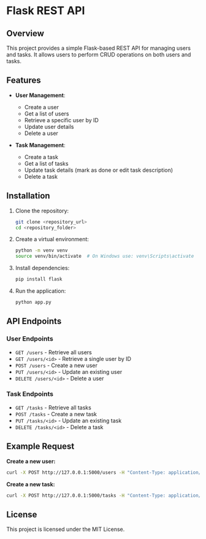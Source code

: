 # Flask REST API

## Overview
This project provides a simple Flask-based REST API for managing users and tasks. It allows users to perform CRUD operations on both users and tasks.

## Features
- **User Management**:
  - Create a user
  - Get a list of users
  - Retrieve a specific user by ID
  - Update user details
  - Delete a user

- **Task Management**:
  - Create a task
  - Get a list of tasks
  - Update task details (mark as done or edit task description)
  - Delete a task

## Installation
1. Clone the repository:
   ```bash
   git clone <repository_url>
   cd <repository_folder>
   ```
2. Create a virtual environment:
   ```bash
   python -m venv venv
   source venv/bin/activate  # On Windows use: venv\Scripts\activate
   ```
3. Install dependencies:
   ```bash
   pip install flask
   ```
4. Run the application:
   ```bash
   python app.py
   ```

## API Endpoints
### User Endpoints
- `GET /users` - Retrieve all users
- `GET /users/<id>` - Retrieve a single user by ID
- `POST /users` - Create a new user
- `PUT /users/<id>` - Update an existing user
- `DELETE /users/<id>` - Delete a user

### Task Endpoints
- `GET /tasks` - Retrieve all tasks
- `POST /tasks` - Create a new task
- `PUT /tasks/<id>` - Update an existing task
- `DELETE /tasks/<id>` - Delete a task

## Example Request
**Create a new user:**
```bash
curl -X POST http://127.0.0.1:5000/users -H "Content-Type: application/json" -d '{"name": "Alice", "email": "alice@example.com"}'
```

**Create a new task:**
```bash
curl -X POST http://127.0.0.1:5000/tasks -H "Content-Type: application/json" -d '{"task": "Finish project"}'
```

## License
This project is licensed under the MIT License.
